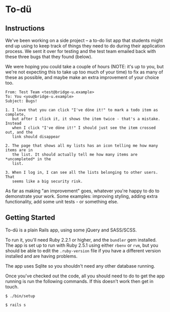 # To-dü
## Instructions

We've been working on a side project – a to-do list app that students might end
up using to keep track of things they need to do during their application
process. We sent it over for testing and the test team emailed back with these
three bugs that they found (below).

We were hoping you could take a couple of hours (NOTE: it's up to you, but we're
not expecting this to take up too much of your time) to fix as many of these as
possible, and maybe make an extra improvement of your choice too.

```
From: Test Team <test@bridge-u.example>
To: You <you@bridge-u.example>
Subject: Bugs!

1. I love that you can click "I've döne it!" to mark a todo item as complete,
   but after I click it, it shows the item twice - that's a mistake. Instead
   when I click "I've döne it!" I should just see the item crossed out, and the
   link should disappear

2. The page that shows all my lists has an icon telling me how many items are in
   the list. It should actually tell me how many items are *uncompleted* in the
   list.

3. When I log in, I can see all the lists belonging to other users. That
   seems like a big security risk.
```

As far as making "an improvement" goes, whatever you're happy to do to
demonstrate your work. Some examples: improving styling, adding extra
functionality, add some unit tests - or something else.

## Getting Started

To-dü is a plain Rails app, using some jQuery and SASS/SCSS.

To run it, you'll need Ruby 2.2.1 or higher, and the `bundler` gem installed.
The app is set up to run with Ruby 2.5.1 using either `rbenv` or `rvm`, but you
should be able to edit the `.ruby-version` file if you have a different version
installed and are having problems.

The app uses Sqlite so you shouldn't need any other database running.

Once you've checked out the code, all you should need to do to get the app
running is run the following commands. If this doesn't work then get in touch.

```
$ ./bin/setup

$ rails s
```
